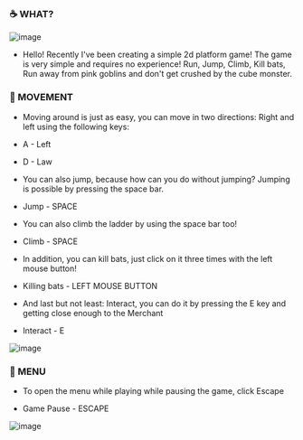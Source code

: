 ### ☕ WHAT?

![image](https://user-images.githubusercontent.com/75419729/231556126-e9534b1b-532d-4d44-986c-42f9e71545f6.png)


- Hello! Recently I've been creating a simple 2d platform game!
The game is very simple and requires no experience!
Run, Jump, Climb, Kill bats, Run away from pink goblins and don't get crushed by the cube monster.

### 🚗 MOVEMENT

- Moving around is just as easy, you can move in two directions: Right and left using the following keys:

- A - Left
- D - Law

- You can also jump, because how can you do without jumping? Jumping is possible by pressing the space bar.

- Jump - SPACE

- You can also climb the ladder by using the space bar too!

- Climb - SPACE

- In addition, you can kill bats, just click on it three times with the left mouse button!

- Killing bats - LEFT MOUSE BUTTON

- And last but not least: Interact, you can do it by pressing the E key and getting close enough to the Merchant

- Interact - E

![image](https://user-images.githubusercontent.com/75419729/231556272-06772078-2cb3-4ecf-bd8b-978b32b6442a.png)

### 👻 MENU

- To open the menu while playing while pausing the game, click Escape

- Game Pause - ESCAPE

![image](https://user-images.githubusercontent.com/75419729/231556363-e34524ec-a383-48b5-ba80-d628a271ae5b.png)
